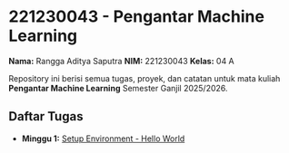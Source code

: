 # 221230043 - Pengantar Machine Learning

**Nama:** Rangga Aditya Saputra
**NIM:** 221230043
**Kelas:** 04 A

Repository ini berisi semua tugas, proyek, dan catatan untuk mata kuliah **Pengantar Machine Learning** Semester Ganjil 2025/2026.

## Daftar Tugas
- **Minggu 1:** [Setup Environment - Hello World](https://colab.research.google.com/github/Raanggasa/221230043-Pengantar-ML/blob/main/Tugas_Minggu_1_Hello_World.ipynb)
